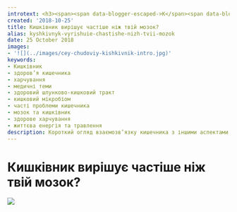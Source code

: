 ```yaml
---
introtext: <h3><span><span data-blogger-escaped->К</span><span data-blogger-escaped-><span data-blogger-escaped->ороткий огляд цікавої книжки</span></span></span></h3> <p><span><span data-blogger-escaped-><span data-blogger-escaped->"Цей чудовий кишківник"</span></span></span></p> <p><span data-blogger-escaped-><span data-blogger-escaped-> Ніхто, мабуть, до Джулії Ендерс не висловлювався з такою любов'ю, дотепністю та поетичністю про кишківник! І він на це безумовно заслуговує! Автор розповідає про різні типи кишкової мікробіоти і як це впливає на схильність до надмірної ваги, про те, як наші "туалетні" звички наближають нас до геморою та варикозу, про те, чому парацетамол може бути токсичним для деяких людей, хто такий Дракула з біохімічної точки зору, чим небезпечні хворі токсоплазмозом водії на дорогах, чому чим більше ми миємося, тим більше від нас тхне, чому не варто накидатися на клітковину, якщо до цього ми її споживали мало, та ще про багато всього цікавого. І хоч подекуди зустрічаються деякі нестиковки (можливо, зумовлені перекладом), це зовсім не применшує отриманого задоволення! Приємного читання! </span></span></p> <p> </p>
created: '2018-10-25'
title: Кишківник вирішує частіше ніж твій мозок?
alias: kyshkivnyk-vyrishuie-chastishe-nizh-tvii-mozok
date: 25 October 2018
images:
- '![](../images/cey-chudoviy-kishkivnik-intro.jpg)'
keywords:
- Кишківник
- здоров’я кишечника
- харчування
- медичні теми
- здоровий шлунково-кишковий тракт
- кишковий мікробіом
- часті проблеми кишечника
- мозок та кишківник
- здорове харчування
- життєва енергія та травлення
description: Короткий огляд взаємозв’язку кишечника з іншими аспектами здоров’я, підкреслює роль харчування та травлення у функціонуванні організму.
---
```


# Кишківник вирішує частіше ніж твій мозок?

![](../images/cey-chudoviy-kishkivnik-intro.jpg)
